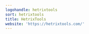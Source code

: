 ```yaml
---
logohandle: hetrixtools
sort: hetrixtools
title: HetrixTools
website: 'https://hetrixtools.com/'
---
```


